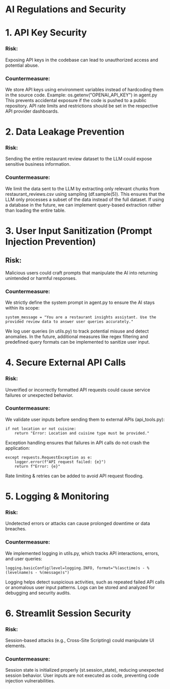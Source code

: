 # AI Regulations and Security

# 1. API Key Security
### Risk:
Exposing API keys in the codebase can lead to unauthorized access and potential abuse.

### Countermeasure:

We store API keys using environment variables instead of hardcoding them in the source code.
Example: os.getenv("OPENAI_API_KEY") in agent.py
This prevents accidental exposure if the code is pushed to a public repository.
API rate limits and restrictions should be set in the respective API provider dashboards.

# 2. Data Leakage Prevention
### Risk:
Sending the entire restaurant review dataset to the LLM could expose sensitive business information.

### Countermeasure:

We limit the data sent to the LLM by extracting only relevant chunks from restaurant_reviews.csv using sampling (df.sample(5)).
This ensures that the LLM only processes a subset of the data instead of the full dataset.
If using a database in the future, we can implement query-based extraction rather than loading the entire table.

# 3. User Input Sanitization (Prompt Injection Prevention)
## Risk:
Malicious users could craft prompts that manipulate the AI into returning unintended or harmful responses.

### Countermeasure:

We strictly define the system prompt in agent.py to ensure the AI stays within its scope:

    system_message = "You are a restaurant insights assistant. Use the provided review data to answer user queries accurately."
We log user queries (in utils.py) to track potential misuse and detect anomalies.
In the future, additional measures like regex filtering and predefined query formats can be implemented to sanitize user input.

# 4. Secure External API Calls
### Risk:
Unverified or incorrectly formatted API requests could cause service failures or unexpected behavior.

### Countermeasure:

We validate user inputs before sending them to external APIs (api_tools.py):

    if not location or not cuisine:
        return "Error: Location and cuisine type must be provided."

Exception handling ensures that failures in API calls do not crash the application:

    except requests.RequestException as e:
        logger.error(f"API request failed: {e}")
        return f"Error: {e}"
Rate limiting & retries can be added to avoid API request flooding.

# 5. Logging & Monitoring
### Risk:
Undetected errors or attacks can cause prolonged downtime or data breaches.

### Countermeasure:

We implemented logging in utils.py, which tracks API interactions, errors, and user queries:

    logging.basicConfig(level=logging.INFO, format="%(asctime)s - %(levelname)s - %(message)s")
    
Logging helps detect suspicious activities, such as repeated failed API calls or anomalous user input patterns.
Logs can be stored and analyzed for debugging and security audits.

# 6. Streamlit Session Security
### Risk:
Session-based attacks (e.g., Cross-Site Scripting) could manipulate UI elements.

### Countermeasure:

Session state is initialized properly (st.session_state), reducing unexpected session behavior.
User inputs are not executed as code, preventing code injection vulnerabilities.
